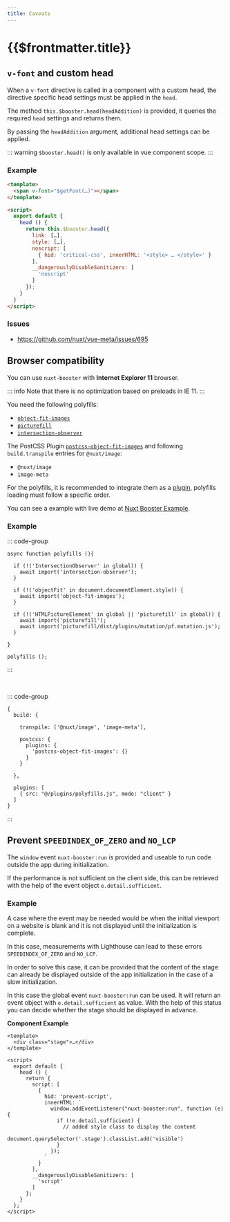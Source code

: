 ```yaml
---
title: Caveats
---
```


# {{$frontmatter.title}}

## `v-font` and custom head

When a `v-font` directive is called in a component with a custom head, the directive specific head settings must be applied in the `head`.

The method `this.$booster.head(headAddition)` is provided, it queries the required `head` settings and returns them.

By passing the `headAddition` argument, additional head settings can be applied.

::: warning
`$booster.head()` is only available in vue component scope.
:::

### Example

````html
<template>
  <span v-font="$getFont(…)"></span>
</template>

<script>
  export default {
    head () {
      return this.$booster.head({
        link: […],
        style: […],
        noscript: [
          { hid: 'critical-css', innerHTML: '<style> … </style>' }
        ],
        __dangerouslyDisableSanitizers: [
          'noscript'
        ]
      });
    }
  }
</script>
````

### Issues

- <https://github.com/nuxt/vue-meta/issues/695>

## Browser compatibility

You can use `nuxt-booster` with **Internet Explorer 11** browser.

::: info
Note that there is no optimization based on preloads in IE 11.
:::

You need the following polyfills:

- [`object-fit-images`](https://www.npmjs.com/package/object-fit-images)
- [`picturefill`](https://www.npmjs.com/package/picturefill)
- [`intersection-observer`](https://www.npmjs.com/package/intersection-observer)

The PostCSS Plugin [`postcss-object-fit-images`](https://github.com/ronik-design/postcss-object-fit-images) and following `build.transpile` entries for `@nuxt/image`:

- `@nuxt/image`
- `image-meta`

For the polyfills, it is recommended to integrate them as a [plugin](https://nuxtjs.org/docs/2.x/directory-structure/plugins), polyfills loading must follow a specific order.

You can see a example with live demo at [Nuxt Booster Example](https://github.com/basics/nuxt-booster-example).

### Example

::: code-group

````js[plugins/polyfills.js]
async function polyfills (){

  if (!('IntersectionObserver' in global)) {
    await import('intersection-observer');
  }

  if (!('objectFit' in document.documentElement.style)) {
    await import('object-fit-images');
  }

  if (!('HTMLPictureElement' in global || 'picturefill' in global)) {
    await import('picturefill');
    await import('picturefill/dist/plugins/mutation/pf.mutation.js');
  }

}

polyfills ();
````

:::

<br>

::: code-group

````js[nuxt.config.js]
{
  build: {
    
    transpile: ['@nuxt/image', 'image-meta'],

    postcss: {
      plugins: {
        'postcss-object-fit-images': {}
      }
    }
    
  },

  plugins: [
    { src: "@/plugins/polyfills.js", mode: "client" }
  ]
}
````

:::

## Prevent `SPEEDINDEX_OF_ZERO` and `NO_LCP`

The `window` event `nuxt-booster:run` is provided and useable to run code outside the app during initialization.

If the performance is not sufficient on the client side, this can be retrieved with the help of the event object `e.detail.sufficient`.

### Example

A case where the event may be needed would be when the initial viewport on a website is blank and it is not displayed until the initialization is complete.

In this case, measurements with Lighthouse can lead to these errors `SPEEDINDEX_OF_ZERO` and `NO_LCP`.

In order to solve this case, it can be provided that the content of the stage can already be displayed outside of the app initialization in the case of a slow initialization.

In this case the global event `nuxt-booster:run` can be used. It will return an event object with `e.detail.sufficient` as value. With the help of this status you can decide whether the stage should be displayed in advance.

**Component Example**

```vue
<template>
  <div class="stage">…</div>
</template>

<script>
  export default {
    head () {
      return {
        script: [
          {
            hid: 'prevent-script',
            innerHTML: `
              window.addEventListener("nuxt-booster:run", function (e) {
                if (!e.detail.sufficient) {
                  // added style class to display the content
                  document.querySelector('.stage').classList.add('visible')
                }
              });
            `
          }
        ],
        __dangerouslyDisableSanitizers: [
          'script'
        ]
      };
    }
  };
</script>
```
